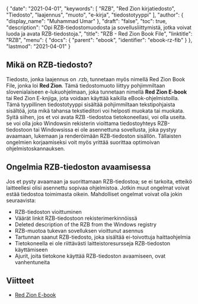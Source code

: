 {
  "date": "2021-04-01",
  "keywords": [
"RZB",
"Red Zion kirjatiedosto",
"Tiedosto",
"laajennus",
"muoto",
"e-kirja",
"tiedostotyyppi"
],
  "author": {
    "display_name": "Muhammad Umar"
},
  "draft": "false",
  "toc": true,
  "description": "Opi RZB-tiedostomuodosta ja sovellusliittymistä, jotka voivat luoda ja avata RZB-tiedostoja.",
  "title": "RZB - Red Zion Book File",
  "linktitle": "RZB",
  "menu": {
    "docs": {
      "parent": "ebook",
      "identifier": "ebook-rz-fib"
}
},
  "lastmod": "2021-04-01"
}

## Mikä on RZB-tiedosto?

Tiedosto, jonka laajennus on .rzb, tunnetaan myös nimellä Red Zion Book File, jonka loi **Red Zion**. Tämä tiedostomuoto liittyy pohjimmiltaan slovenialaiseen e-lukuohjelmaan, joka tunnetaan nimellä **Red Zion E-book** tai Red Zion E-knjiga, jota voidaan käyttää kaikilla eBook-ohjelmistoilla. Tämä tyypillinen tiedostotyyppi sisältää pohjimmiltaan tekstipohjaista sisältöä, jota mikä tahansa tekstieditori voi helposti muokata tai muokata. Syitä siihen, jos et voi avata RZB -tiedostoa tietokoneellasi, voi olla useita. se voi olla joko Windowsin rekisterin vioittama tiedostoyhteys RZB-tiedostoon tai Windowsissa ei ole asennettuna sovellusta, joka pystyy avaamaan, lukemaan ja renderöimään RZB-tiedoston sisällön. Tällaisten ongelmien korjaamiseksi voit myös yrittää suorittaa optimoivan ohjelmistoskannauksen.

## Ongelmia RZB-tiedoston avaamisessa

Jos et pysty avaamaan ja suorittamaan RZB-tiedostoa; se ei tarkoita, etteikö laitteellesi olisi asennettu sopivaa ohjelmistoa. Jotkin muut ongelmat voivat estää tiedostoa toimimasta oikein. Mahdolliset ongelmat voivat olla jokin seuraavista:

- RZB-tiedoston vioittuminen
- Väärät linkit RZB-tiedostoon rekisterimerkinnöissä
- Deleted description of the RZB from the Windows registry
- RZB-muotoa tukevan sovelluksen vioittunut asennus
- Tartunnan saanut RZB-tiedosto, joka sisältää ei-toivottuja haittaohjelmia
- Tietokoneella ei ole riittävästi laitteistoresursseja RZB-tiedoston käyttämiseen
- Ajurit, joita tietokone käyttää RZB-tiedoston avaamiseen, ovat vanhentuneita







## Viitteet

* [Red Zion E-book ](https://submitfile.com/download/red-zion-e-book)




